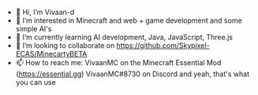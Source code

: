 - 👋 Hi, I’m Vivaan-d
- 👀 I’m interested in Minecraft and web + game development and some simple AI's
- 🌱 I’m currently learning AI development, Java, JavaScript, Three.js
- 💞️ I’m looking to collaborate on https://github.com/Skypixel-ECAS/MinecartyBETA
- 📫 How to reach me: VivaanMC on the Minecraft Essential Mod (https://essential.gg) VivaanMC#8730 on Discord and yeah, that's what you can use
